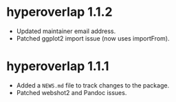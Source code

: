 # hyperoverlap 1.1.2

* Updated maintainer email address.
* Patched ggplot2 import issue (now uses importFrom).

# hyperoverlap 1.1.1

* Added a `NEWS.md` file to track changes to the package.
* Patched webshot2 and Pandoc issues.
